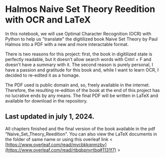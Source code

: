 # Halmos Naive Set Theory Reedition with OCR and LaTeX

  In this notebook, we will use Optimal Character Recognition (OCR) with Python to help us "translate" the digitilized book Naive Set Theory by Paul Halmos into a PDF with a new and more interactable format.

  There is two reasons for this project: first, the book in digitilized state is perfectly readable, but it doesn't allow search words with Cntrl + F and doesn't have a summary with it. The second reason is purely personal, I have a passion and gratitude for this book and, while I want to learn OCR, I decided to re-edited it as a homage.

  The PDF used is public domain and, so, freely available in the internet. Therefore, the resulting re-edition of the book at the end of this project has no lucrative ends by any means. The final PDF will be written in LaTeX and available for download in the repository.

## Last updated in july 1, 2024.

All chapters finished and the final version of the book available in the pdf "Naive_Set_Theory_Reedition". You can also view the LaTeX documents in the folder of same name or using this overleaf link < [https://www.overleaf.com/read/mvcbkkqnmzby](https://www.overleaf.com/read/rtbqbpnyrtbq#1131f7) >
